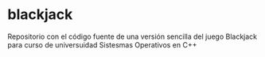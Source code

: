 # blackjack
Repositorio con el código fuente de una versión sencilla del juego Blackjack para curso de universuidad Sistesmas Operativos en C++


